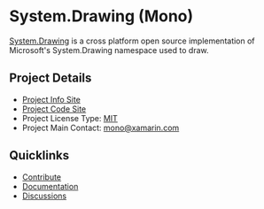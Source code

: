 # System.Drawing (Mono)

[System.Drawing](http://www.mono-project.com/Drawing) is a cross platform open source implementation of Microsoft's System.Drawing namespace used to draw.

## Project Details
* [Project Info Site](http://www.mono-project.com/Drawing)
* [Project Code Site](https://github.com/mono/mono/tree/master/mcs/class/System.Drawing)
* Project License Type: [MIT](https://github.com/jstedfast/MimeKit/blob/master/License.md)
* Project Main Contact: [mono@xamarin.com](mailto:mono@xamarin.com)

## Quicklinks

* [Contribute](https://github.com/mono/mono/blob/master/CONTRIBUTING.md)
* [Documentation](http://docs.go-mono.com/?link=N%3aSystem.Drawing)
* [Discussions](http://go-mono.com/forums/)